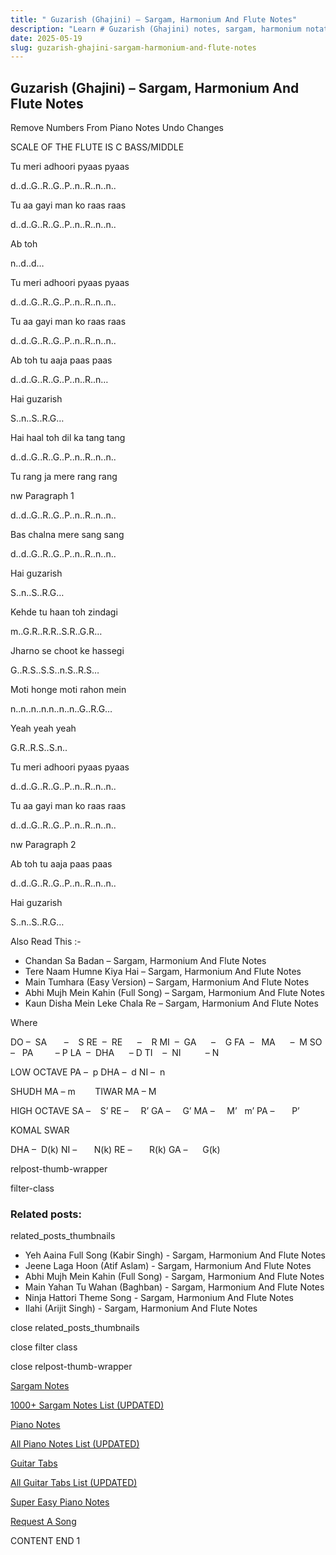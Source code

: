 ```yaml
---
title: " Guzarish (Ghajini) – Sargam, Harmonium And Flute Notes"
description: "Learn # Guzarish (Ghajini) notes, sargam, harmonium notations and flute notes. Easy step-by-step tutorial for beginners."
date: 2025-05-19
slug: guzarish-ghajini-sargam-harmonium-and-flute-notes
---
```


## Guzarish (Ghajini) – Sargam, Harmonium And Flute Notes

Remove Numbers From Piano Notes
Undo Changes

SCALE OF THE FLUTE IS C BASS/MIDDLE

Tu meri adhoori pyaas pyaas

d..d..G..R..G..P..n..R..n..n..

Tu aa gayi man ko raas raas

d..d..G..R..G..P..n..R..n..n..

Ab toh

n..d..d…

Tu meri adhoori pyaas pyaas

d..d..G..R..G..P..n..R..n..n..

Tu aa gayi man ko raas raas

d..d..G..R..G..P..n..R..n..n..

Ab toh tu aaja paas paas

d..d..G..R..G..P..n..R..n…

Hai guzarish

S..n..S..R.G…

Hai haal toh dil ka tang tang

d..d..G..R..G..P..n..R..n..n..

Tu rang ja mere rang rang

nw Paragraph 1

d..d..G..R..G..P..n..R..n..n..

Bas chalna mere sang sang

d..d..G..R..G..P..n..R..n..n..

Hai guzarish

S..n..S..R.G…

Kehde tu haan toh zindagi

m..G.R..R.R..S.R..G.R…

Jharno se choot ke hassegi

G..R.S..S.S..n.S..R.S…

Moti honge moti rahon mein

n..n..n..n.n..n..n..G..R.G…

Yeah yeah yeah

G.R..R.S..S.n..

Tu meri adhoori pyaas pyaas

d..d..G..R..G..P..n..R..n..n..

Tu aa gayi man ko raas raas

d..d..G..R..G..P..n..R..n..n..

nw Paragraph 2

Ab toh tu aaja paas paas

d..d..G..R..G..P..n..R..n..n..

Hai guzarish

S..n..S..R.G…

Also Read This :-

- Chandan Sa Badan – Sargam, Harmonium And Flute Notes
- Tere Naam Humne Kiya Hai – Sargam, Harmonium And Flute Notes
- Main Tumhara (Easy Version) – Sargam, Harmonium And Flute Notes
- Abhi Mujh Mein Kahin (Full Song) – Sargam, Harmonium And Flute Notes
- Kaun Disha Mein Leke Chala Re – Sargam, Harmonium And Flute Notes

Where

DO –  SA       –    S
RE  –  RE      –    R
MI  –  GA      –    G
FA  –   MA      –  M
SO  –   PA         – P
LA  –  DHA      – D
TI    –  NI          – N

LOW OCTAVE
PA –  p
DHA –  d
NI –  n

SHUDH MA – m        TIWAR MA – M

HIGH OCTAVE
SA –    S’
RE –     R’
GA –     G’
MA –     M’   m’
PA –       P’

KOMAL SWAR

DHA –  D(k)
NI –       N(k)
RE –       R(k)
GA –      G(k)

relpost-thumb-wrapper

filter-class

### Related posts:

related_posts_thumbnails

- Yeh Aaina Full Song (Kabir Singh) - Sargam, Harmonium And Flute Notes
- Jeene Laga Hoon (Atif Aslam) - Sargam, Harmonium And Flute Notes
- Abhi Mujh Mein Kahin (Full Song) - Sargam, Harmonium And Flute Notes
- Main Yahan Tu Wahan (Baghban) - Sargam, Harmonium And Flute Notes
- Ninja Hattori Theme Song - Sargam, Harmonium And Flute Notes
- Ilahi (Arijit Singh) - Sargam, Harmonium And Flute Notes

close related_posts_thumbnails

close filter class

close relpost-thumb-wrapper

[Sargam Notes](/sargam-notes.html)

[1000+ Sargam Notes List (UPDATED)](/all-songs-list-sargam-notes.html)

[Piano Notes](/piano-notes.html)

[All Piano Notes List (UPDATED)](/all-songs-list-piano-notes.html)

[Guitar Tabs](/guitar-tabs.html)

[All Guitar Tabs List (UPDATED)](/all-songs-list-guitar-tabs.html)

[Super Easy Piano Notes](https://studywall.in/)

[Request A Song](/request-a-song.html)

CONTENT END 1
